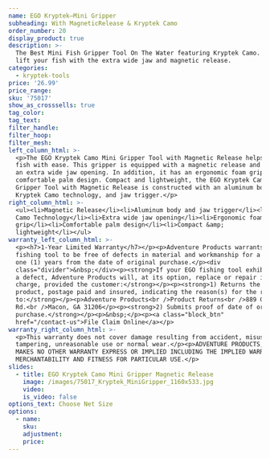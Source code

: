 ```yaml
---
name: EGO Kryptek—Mini Gripper
subheading: With MagneticRelease & Kryptek Camo
order_number: 20
display_product: true
description: >-
  The Best Mini Fish Gripper Tool On The Water featuring Kryptek Camo.  Grip and
  lift your fish with the extra wide jaw and magnetic release.
categories:
  - kryptek-tools
price: '26.99'
price_range:
sku: '75017'
show_as_crosssells: true
tag_color:
tag_text:
filter_handle:
filter_hoop:
filter_mesh:
left_column_html: >-
  <p>The EGO Kryptek Camo Mini Gripper Tool with Magnetic Release helps land
  fish with ease. This gripper is equipped with a magnetic release and features
  an extra wide jaw opening. In addition, it has an ergonomic foam grip and
  comfortable palm design. Compact and lightweight, the EGO Kryptek Camo Mini
  Gripper Tool with Magnetic Release is constructed with an aluminum body,
  Kryptek Camo technology, and jaw trigger.</p>
right_column_html: >-
  <ul><li>Magnetic Release</li><li>Aluminum body and jaw trigger</li><li>Kryptek
  Camo Technology</li><li>Extra wide jaw opening</li><li>Ergonomic foam
  grip</li><li>Comfortable palm design</li><li>Compact &amp;
  lightweight</li></ul>
warranty_left_column_html: >-
  <p><h7>1-Year Limited Warranty</h7></p><p>Adventure Products warrants your EGO
  fishing tool to be free of defects in material and workmanship for a period of
  one (1) years from the date of original purchase.</p><div
  class="divider">&nbsp;</div><p><strong>If your EGO fishing tool exhibits such
  a defect, Adventure Products will, at its option, replace or repair it without
  charge, provided the customer:</strong></p><p><strong>1) Returns the defective
  product, postage paid and insured, indicating the reason(s) for the return
  to:</strong></p><p>Adventure Products<br />Product Returns<br />889 Guy Paine
  Rd.<br />Macon, GA 31206</p><p><strong>2) Submits proof of date of original
  purchase.</strong></p><p>&nbsp;</p><p><a class="block_btn"
  href="/contact-us">File Claim Online</a></p>
warranty_right_column_html: >-
  <p>This warranty does not cover damage resulting from accident, misuse, abuse,
  tampering, unreasonable use or normal wear.</p><p>ADVENTURE PRODUCTS, INC.
  MAKES NO OTHER WARRANTY EXPRESS OR IMPLIED INCLUDING THE IMPLIED WARRANTIES OF
  MERCHANTABILITY AND FITNESS FOR PARTICULAR USE.</p>
slides:
  - title: EGO Kryptek Camo Mini Gripper Magnetic Release
    image: /images/75017_Kryptek_MiniGripper_1160x533.jpg
    video:
    is_video: false
options_text: Choose Net Size
options:
  - name:
    sku:
    adjustment:
    price:
---
```

